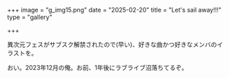 +++
image = "g_img15.png"
date = "2025-02-20"
title = "Let's sail away!!!"
type = "gallery"

+++

異次元フェスがサブスク解禁されたので(早い)、好きな曲かつ好きなメンバのイラストを。

おい。2023年12月の俺。お前、1年後にラブライブ沼落ちてるぞ。

